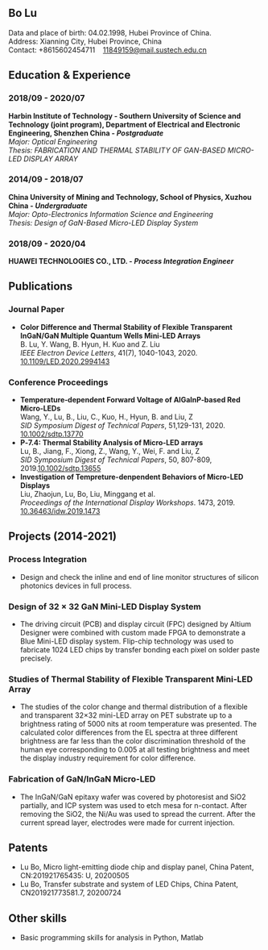 ## **Bo Lu**

Data and place of birth: 04.02.1998, Hubei Province of China.
<br>Address: Xianning City, Hubei Province, China
<br>Contact: +8615602454711 &nbsp;&nbsp; <11849159@mail.sustech.edu.cn>

## **Education & Experience**

### 2018/09  - 2020/07
**Harbin Institute of Technology - Southern University of Science and Technology (joint program), Department of Electrical and Electronic Engineering, Shenzhen China - *Postgraduate***
<br>*Major: Optical Engineering*
<br>*Thesis: FABRICATION AND THERMAL STABILITY OF GAN-BASED MICRO-LED DISPLAY ARRAY*

### 2014/09  - 2018/07
**China University of Mining and Technology, School of Physics, Xuzhou China - *Undergraduate***
<br>*Major: Opto-Electronics Information Science and Engineering*
<br>*Thesis: Design of GaN-Based Micro-LED Display System*

### 2018/09  - 2020/04
**HUAWEI TECHNOLOGIES CO., LTD. - *Process Integration Engineer***

## **Publications**
### **Journal Paper**
* **Color Difference and Thermal Stability of Flexible Transparent InGaN/GaN Multiple Quantum Wells Mini-LED Arrays**
<br>B. Lu, Y. Wang, B. Hyun, H. Kuo and Z. Liu
<br>*IEEE Electron Device Letters*, 41(7), 1040-1043, 2020. [10.1109/LED.2020.2994143](https://ieeexplore.ieee.org/document/9091823)

### **Conference Proceedings**
* **Temperature‐dependent Forward Voltage of AlGaInP‐based Red Micro‐LEDs**
<br>Wang, Y., Lu, B., Liu, C., Kuo, H., Hyun, B. and Liu, Z
<br>*SID Symposium Digest of Technical Papers*, 51,129-131, 2020. [10.1002/sdtp.13770](https://onlinelibrary.wiley.com/doi/abs/10.1002/sdtp.13770)
* **P‐7.4: Thermal Stability Analysis of Micro‐LED arrays**
<br>Lu, B., Jiang, F., Xiong, Z., Wang, Y., Wei, F. and Liu, Z
<br>*SID Symposium Digest of Technical Papers*, 50, 807-809, 2019.[10.1002/sdtp.13655](https://onlinelibrary.wiley.com/doi/abs/10.1002/sdtp.13655)
* **Investigation of Tempreture-denpendent Behaviors of Micro-LED Displays**
<br>Liu, Zhaojun, Lu, Bo, Liu, Minggang et al.
<br>*Proceedings of the International Display Workshops*. 1473, 2019. [10.36463/idw.2019.1473](https://confit.atlas.jp/guide/organizer/idw/idw2019/subject/MEET5-3/detail)


## **Projects (2014-2021)**

### **Process Integration**
* Design and check the inline and end of line monitor structures of silicon photonics devices
in full process.

### **Design of 32 × 32 GaN Mini-LED Display System**
* The driving circuit (PCB) and display circuit (FPC) designed by Altium Designer were combined with custom made FPGA to demonstrate a Blue Mini-LED display system. Flip-chip technology was used to fabricate 1024 LED chips by transfer bonding each pixel on solder paste precisely.

### **Studies of Thermal Stability of Flexible Transparent Mini-LED Array**
* The studies of the color change and thermal distribution of a flexible and transparent 32×32 mini-LED array on PET substrate up to a brightness rating of 5000 nits at room temperature was presented. The calculated color differences from the EL spectra at three different brightness are far less than the color discrimination threshold of the human eye corresponding to 0.005 at all testing brightness and meet the display industry requirement for color difference.
  
### **Fabrication of GaN/InGaN Micro-LED**
* The InGaN/GaN epitaxy wafer was covered by photoresist and SiO2 partially, and ICP system was used to etch mesa for n-contact. After removing the SiO2, the Ni/Au was used to spread the current. After the current spread layer, electrodes were made for current injection.


## **Patents**
* Lu Bo, Micro light-emitting diode chip and display panel, China Patent, CN:201921765435: U, 20200505
* Lu Bo, Transfer substrate and system of LED Chips, China Patent, CN201921773581.7, 20200724

## **Other skills**
* Basic programming skills for analysis in Python, Matlab

